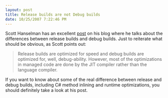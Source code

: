 ```yaml
---
layout: post
title: Release builds are not Debug builds
date: 10/25/2007 7:22:46 PM
---
```


Scott Hanselman has an excellent [post](http://www.hanselman.com/blog/ReleaseISNOTDebug64bitOptimizationsAndCMethodInliningInReleaseBuildCallStacks.aspx) on his blog where he talks about the differences between release builds and debug builds. Just to reiterate what should be obvious, as Scott points out:

> Release builds are optimized for speed and debug builds are optimized for, well, debug-ability. However, most of the optimizations in managed code are done by the JIT compiler rather than the language compiler.

If you want to know about some of the real difference between release and debug builds, including C# method inlining and runtime optimizations, you should definitely take a look at his post.
